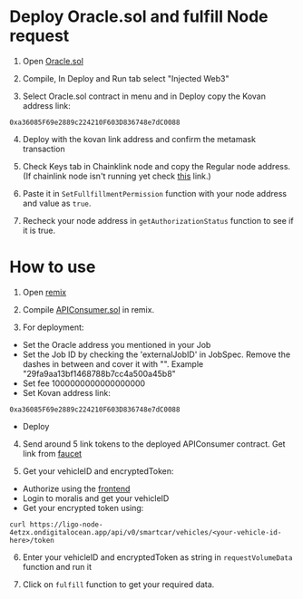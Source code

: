 # Deploy Oracle.sol and fulfill Node request

1. Open [Oracle.sol](https://remix.ethereum.org/#url=https://docs.chain.link/samples/NodeOperators/Oracle.sol) 

2. Compile, In Deploy and Run tab select "Injected Web3"

3. Select Oracle.sol contract in menu and in Deploy copy the Kovan address link:

```
0xa36085F69e2889c224210F603D836748e7dC0088
```
4. Deploy with the kovan link address and confirm the metamask transaction

5. Check Keys tab in Chainklink node and copy the Regular node address. (If chainlink node isn't running yet check [this](https://github.com/Ligo-Protocol/chainlink-node-docker-compose/blob/main/README.md) link.)

6. Paste it in `SetFullfillmentPermission` function with your node address and value as `true`.

7. Recheck your node address in `getAuthorizationStatus` function to see if it is true.

# How to use

1. Open [remix](https://remix.ethereum.org)

2. Compile [APIConsumer.sol](https://github.com/Ligo-Protocol/api-smart-contract/blob/main/APIConsumer.sol) in remix.

3. For deployment:

* Set the Oracle address you mentioned in your Job
* Set the Job ID by checking the 'externalJobID' in JobSpec. Remove the dashes in between and cover it with "". Example "29fa9aa13bf1468788b7cc4a500a45b8"
* Set fee 1000000000000000000
* Set Kovan address link:

```
0xa36085F69e2889c224210F603D836748e7dC0088
```
* Deploy

4. Send around 5 link tokens to the deployed APIConsumer contract. Get link from [faucet](https://faucets.chain.link/kovan)

5. Get your vehicleID and encryptedToken:

* Authorize using the [frontend](https://github.com/Ligo-Protocol/chainlink-hackathon-2022-client)
* Login to moralis and get your vehicleID
* Get your encrypted token using:
```
curl https://ligo-node-4etzx.ondigitalocean.app/api/v0/smartcar/vehicles/<your-vehicle-id-here>/token
```

6. Enter your vehicleID and encryptedToken as string in `requestVolumeData` function and run it

7. Click on `fulfill` function to get your required data.

